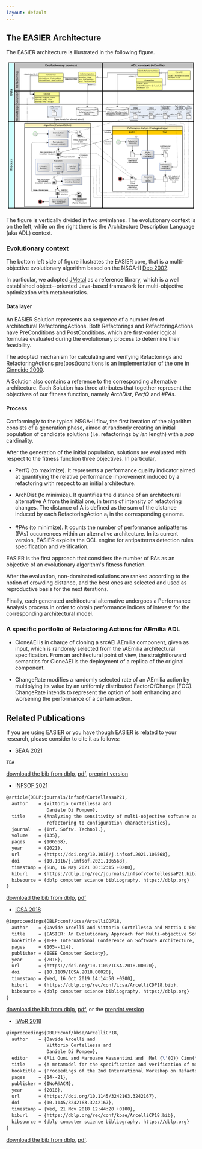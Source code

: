 ```yaml
---
layout: default
---
```



## The EASIER Architecture

The EASIER architecture is illustrated in the following figure.

![EASIER architecture](assets/images/process.png)


The figure is vertically divided in two swimlanes. The evolutionary context is on the left, while on the right there is the Architecture Description Language (aka ADL)  context.

### Evolutionary context

The bottom left side of figure illustrates the EASIER core, that is a multi-objective evolutionary algorithm based on the NSGA-II [Deb 2002](https://doi.org/10.1109/4235.996017). 

In particular, we adopted [JMetal](https://github.com/jMetal/jMetal) as a reference library, which is a well established object--oriented Java-based framework for multi-objective optimization with metaheuristics.

#### Data layer

An EASIER Solution represents a a sequence of a number $len$ of architectural RefactoringActions. Both Refactorings and RefactoringActions have PreConditions and PostConditions, which are first-order logical formulae evaluated during the evolutionary process to determine their feasibility.

The adopted mechanism for calculating and verifying Refactorings and RefactoringActions pre(post)conditions is an implementation of the one in [Cinneide 2000](https://doi.org/10.1145/602461.602499).

A Solution also contains a reference to the corresponding alternative architecture. 
Each Solution has three attributes that together represent the objectives of our fitness function, namely $ArchDist$, $PerfQ$ and $\#PAs$.

#### Process

Conformingly to the typical NSGA-II flow, the first iteration of the algorithm consists of a generation phase, aimed at randomly creating an initial population of candidate solutions (i.e. refactorings by $len$ length) with a $pop$ cardinality.

After the generation of the initial population, solutions are evaluated with respect to the fitness function three objectives. In particular,
   - PerfQ (to maximize). It represents a performance quality indicator aimed at quantifying the relative performance improvement induced by a refactoring with respect to an initial architecture. 

   - ArchDist (to minimize). It quantifies the distance of an architectural alternative A from the initial one, in terms of intensity of refactoring changes. The distance of A is defined as the sum of the distance induced by each RefactoringAction a<sub>i</sub> in the corresponding genome. 
        
   - \#PAs (to minimize). It counts the number of performance antipatterns (PAs) occurrences within an alternative architecture. In its current version, EASIER exploits the  OCL engine for antipatterns detection rules specification and verification. 
    
EASIER is the first approach that considers the number of PAs as an objective of an evolutionary algorithm's fitness function.

After the evaluation, non-dominated solutions are ranked according to the notion of crowding distance, and the best ones are selected and used as reproductive basis for the next iterations. 

Finally, each generated architectural alternative undergoes a Performance Analysis process in order to obtain performance indices of interest for the corresponding architectural model. 

### A specific portfolio of Refactoring Actions for AEmilia ADL 

   - CloneAEI is in charge of cloning a srcAEI AEmilia component, given as input, which is randomly selected from the \AEmilia architectural specification. From an architectural point of view, the straightforward semantics for CloneAEI is the deployment of a replica of the original component. 

   - ChangeRate modifies a randomly selected rate of an AEmilia action by multiplying its value by an uniformly distributed FactorOfChange (FOC). ChangeRate intends to represent the option of both enhancing and worsening the performance of a certain action. 


## Related Publications

If you are using EASIER or you have though EASIER is related to your research, please consider to cite it as follows:
   
   * [SEAA 2021]()
```latex
TBA
```
[download the bib from dblp](), [pdf](), [preprint version](https://arxiv.org/abs/2107.06127)
   
   * [INFSOF 2021](https://doi.org/10.1016/j.infsof.2021.106568)
```latex
@article{DBLP:journals/infsof/CortellessaP21,
  author    = {Vittorio Cortellessa and
               Daniele Di Pompeo},
  title     = {Analyzing the sensitivity of multi-objective software architecture
               refactoring to configuration characteristics},
  journal   = {Inf. Softw. Technol.},
  volume    = {135},
  pages     = {106568},
  year      = {2021},
  url       = {https://doi.org/10.1016/j.infsof.2021.106568},
  doi       = {10.1016/j.infsof.2021.106568},
  timestamp = {Sun, 16 May 2021 00:12:15 +0200},
  biburl    = {https://dblp.org/rec/journals/infsof/CortellessaP21.bib},
  bibsource = {dblp computer science bibliography, https://dblp.org}
}
```
[download the bib from dblp](https://dblp.uni-trier.de/rec/journals/infsof/CortellessaP21.bib?param=1), [pdf](https://doi.org/10.1016/j.infsof.2021.106568)

   * [ICSA 2018](http://icsa-conferences.org/2018/)

```latex
@inproceedings{DBLP:conf/icsa/ArcelliCDP18,
  author    = {Davide Arcelli and Vittorio Cortellessa and Mattia D'Emidio and Daniele Di Pompeo},
  title     = {EASIER: An Evolutionary Approach for Multi-objective Software ArchItecturE Refactoring},
  booktitle = {IEEE International Conference on Software Architecture, {ICSA} 2018, Seattle, WA, USA, April 30 - May 4, 2018},
  pages     = {105--114},
  publisher = {IEEE Computer Society},
  year      = {2018},
  url       = {https://doi.org/10.1109/ICSA.2018.00020},
  doi       = {10.1109/ICSA.2018.00020},
  timestamp = {Wed, 16 Oct 2019 14:14:50 +0200},
  biburl    = {https://dblp.org/rec/conf/icsa/ArcelliCDP18.bib},
  bibsource = {dblp computer science bibliography, https://dblp.org}
}

```

[download the bib from dblp](https://dblp.uni-trier.de/rec/bib1/conf/icsa/ArcelliCDP18.bib), [pdf](https://doi.org/10.1109/ICSA.2018.00020), or the [preprint version](http://danieledipompeo.github.io/files/papers/2018-icsa-easier.pdf)  

   * [IWoR 2018](https://iwor.github.io/iwor2018/)

```latex
@inproceedings{DBLP:conf/kbse/ArcelliCP18,
  author    = {Davide Arcelli and
               Vittorio Cortellessa and
               Daniele Di Pompeo},
  editor    = {Ali Ouni and Marouane Kessentini and  Mel {\'{O}} Cinn{\'{e}}ide},
  title     = {A metamodel for the specification and verification of model refactoring actions},
  booktitle = {Proceedings of the 2nd International Workshop on Refactoring, IWoR@ASE 2018, Montpellier, France, September 4, 2018},
  pages     = {14--21},
  publisher = {IWoR@ACM},
  year      = {2018},
  url       = {https://doi.org/10.1145/3242163.3242167},
  doi       = {10.1145/3242163.3242167},
  timestamp = {Wed, 21 Nov 2018 12:44:20 +0100},
  biburl    = {https://dblp.org/rec/conf/kbse/ArcelliCP18.bib},
  bibsource = {dblp computer science bibliography, https://dblp.org}
}
```
[download the bib from dblp](https://dblp.org/rec/conf/kbse/ArcelliCP18.bib), [pdf](https://doi.org/10.1145/3242163.3242167).
